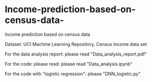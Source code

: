 # Income-prediction-based-on-census-data-
Income prediction based on census data

Dataset: UCI Machine Learning Repository, Census income data set

For the data analysis report: please read "Data_analysis_report.pdf"

For the code: please read: please read "Data_analysis.ipynb"

For the code with "logistic regression": please "DNN_logistic.py"
